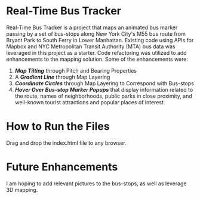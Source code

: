 # Real-Time Bus Tracker
Real-Time Bus Tracker is a project that maps an animated bus marker passing by a set of bus-stops along New York City's M55 bus route from Bryant Park to South Ferry in Lower Manhattan.  Existing code using APIs for Mapbox and NYC Metropolitan Transit Authority (MTA) bus data was leveraged in this project as a starter.  Code refactoring was utilized to add enhancements to the mapping solution. Some of the enhancements were:

1. _**Map Tilting**_ through Pitch and Bearing Properties
2. A _**Gradient Line**_ through Map Layering
3. _**Coordinate Circles**_ through Map Layering to Correspond with Bus-stops
4. _**Hover Over Bus-stop Marker Popups**_ that display information related to the route, names of neighborhoods, public parks in close proximity, and well-known tourist attractions and popular places of interest.

# How to Run the Files
Drag and drop the index.html file to any browser.

# Future Enhancements
I am hoping to add relevant pictures to the bus-stops, as well as leverage 3D mapping.



